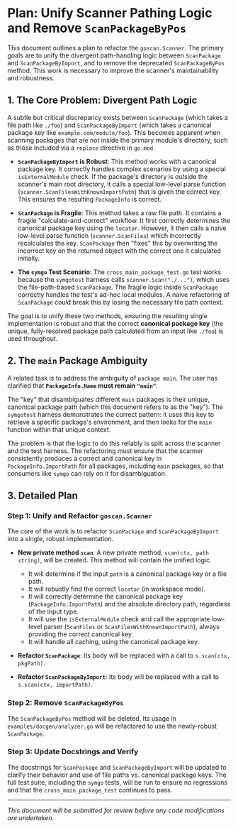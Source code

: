 # Plan: Unify Scanner Pathing Logic and Remove `ScanPackageByPos`

This document outlines a plan to refactor the `goscan.Scanner`. The primary goals are to unify the divergent path-handling logic between `ScanPackage` and `ScanPackageByImport`, and to remove the deprecated `ScanPackageByPos` method. This work is necessary to improve the scanner's maintainability and robustness.

## 1. The Core Problem: Divergent Path Logic

A subtle but critical discrepancy exists between `ScanPackage` (which takes a file path like `./foo`) and `ScanPackageByImport` (which takes a canonical package key like `example.com/module/foo`). This becomes apparent when scanning packages that are not inside the primary module's directory, such as those included via a `replace` directive in `go.mod`.

- **`ScanPackageByImport` is Robust**: This method works with a canonical package key. It correctly handles complex scenarios by using a special `isExternalModule` check. If the package's directory is outside the scanner's main root directory, it calls a special low-level parse function (`scanner.ScanFilesWithKnownImportPath`) that is given the correct key. This ensures the resulting `PackageInfo` is correct.

- **`ScanPackage` is Fragile**: This method takes a raw file path. It contains a fragile "calculate-and-correct" workflow. It first correctly determines the canonical package key using the `locator`. However, it then calls a naive low-level parse function (`scanner.ScanFiles`) which incorrectly recalculates the key. `ScanPackage` then "fixes" this by overwriting the incorrect key on the returned object with the correct one it calculated initially.

- **The `symgo` Test Scenario**: The `cross_main_package_test.go` test works because the `symgotest` harness calls `scanner.Scan("./...")`, which uses the file-path-based `ScanPackage`. The fragile logic inside `ScanPackage` correctly handles the test's ad-hoc local modules. A naive refactoring of `ScanPackage` could break this by losing the necessary file path context.

The goal is to unify these two methods, ensuring the resulting single implementation is robust and that the correct **canonical package key** (the unique, fully-resolved package path calculated from an input like `./foo`) is used throughout.

## 2. The `main` Package Ambiguity

A related task is to address the ambiguity of `package main`. The user has clarified that **`PackageInfo.Name` must remain `"main"`**.

The "key" that disambiguates different `main` packages is their unique, canonical package path (which this document refers to as the "key"). The `symgotest` harness demonstrates the correct pattern: it uses this key to retrieve a specific package's environment, and then looks for the `main` function within that unique context.

The problem is that the logic to do this reliably is split across the scanner and the test harness. The refactoring must ensure that the scanner consistently produces a correct and canonical key in `PackageInfo.ImportPath` for all packages, including `main` packages, so that consumers like `symgo` can rely on it for disambiguation.

## 3. Detailed Plan

### Step 1: Unify and Refactor `goscan.Scanner`

The core of the work is to refactor `ScanPackage` and `ScanPackageByImport` into a single, robust implementation.

- **New private method `scan`**: A new private method, `scan(ctx, path string)`, will be created. This method will contain the unified logic.
    - It will determine if the input `path` is a canonical package key or a file path.
    - It will robustly find the correct `locator` (in workspace mode).
    - It will correctly determine the canonical package key (`PackageInfo.ImportPath`) and the absolute directory path, regardless of the input type.
    - It will use the `isExternalModule` check and call the appropriate low-level parser (`ScanFiles` or `ScanFilesWithKnownImportPath`), always providing the correct canonical key.
    - It will handle all caching, using the canonical package key.

- **Refactor `ScanPackage`**: Its body will be replaced with a call to `s.scan(ctx, pkgPath)`.

- **Refactor `ScanPackageByImport`**: Its body will be replaced with a call to `s.scan(ctx, importPath)`.

### Step 2: Remove `ScanPackageByPos`

The `ScanPackageByPos` method will be deleted. Its usage in `examples/docgen/analyzer.go` will be refactored to use the newly-robust `ScanPackage`.

### Step 3: Update Docstrings and Verify

The docstrings for `ScanPackage` and `ScanPackageByImport` will be updated to clarify their behavior and use of file paths vs. canonical package keys. The full test suite, including the `symgo` tests, will be run to ensure no regressions and that the `cross_main_package_test` continues to pass.

---
*This document will be submitted for review before any code modifications are undertaken.*
